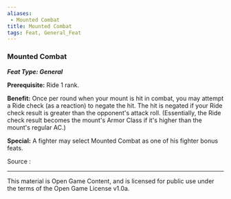 ```yaml
---
aliases:
 - Mounted Combat
title: Mounted Combat
tags: Feat, General_Feat
---
```

### Mounted Combat 
***Feat Type: General***

**Prerequisite:** Ride 1 rank.

**Benefit:** Once per round when your mount is hit in combat, you may
attempt a Ride check (as a reaction) to negate the hit. The hit is
negated if your Ride check result is greater than the opponent's attack
roll. (Essentially, the Ride check result becomes the mount's Armor
Class if it's higher than the mount's regular AC.)

**Special:** A fighter may select Mounted Combat as one of his fighter
bonus feats.


Source :

---

This material is Open Game Content, and is licensed for public use under the terms of the Open Game License v1.0a.
